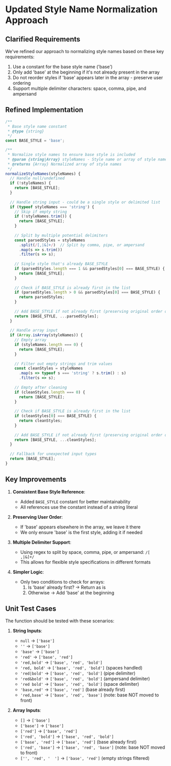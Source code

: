 # Updated Style Name Normalization Approach

## Clarified Requirements

We've refined our approach to normalizing style names based on these key requirements:

1. Use a constant for the base style name ('base')
2. Only add 'base' at the beginning if it's not already present in the array
3. Do not reorder styles if 'base' appears later in the array - preserve user ordering
4. Support multiple delimiter characters: space, comma, pipe, and ampersand

## Refined Implementation

```javascript
/**
 * Base style name constant
 * @type {string}
 */
const BASE_STYLE = 'base';

/**
 * Normalize style names to ensure base style is included
 * @param {string|Array} styleNames - Style name or array of style names
 * @returns {Array} Normalized array of style names
 */
normalizeStyleNames(styleNames) {
  // Handle null/undefined
  if (!styleNames) {
    return [BASE_STYLE];
  }
  
  // Handle string input - could be a single style or delimited list
  if (typeof styleNames === 'string') {
    // Skip if empty string
    if (!styleNames.trim()) {
      return [BASE_STYLE];
    }
    
    // Split by multiple potential delimiters
    const parsedStyles = styleNames
      .split(/[,|&]+/)  // Split by comma, pipe, or ampersand
      .map(s => s.trim())
      .filter(s => s);
    
    // Single style that's already BASE_STYLE
    if (parsedStyles.length === 1 && parsedStyles[0] === BASE_STYLE) {
      return [BASE_STYLE];
    }
    
    // Check if BASE_STYLE is already first in the list
    if (parsedStyles.length > 0 && parsedStyles[0] === BASE_STYLE) {
      return parsedStyles;
    }
    
    // Add BASE_STYLE if not already first (preserving original order otherwise)
    return [BASE_STYLE, ...parsedStyles];
  }
  
  // Handle array input
  if (Array.isArray(styleNames)) {
    // Empty array
    if (styleNames.length === 0) {
      return [BASE_STYLE];
    }
    
    // Filter out empty strings and trim values
    const cleanStyles = styleNames
      .map(s => typeof s === 'string' ? s.trim() : s)
      .filter(s => s);
    
    // Empty after cleaning
    if (cleanStyles.length === 0) {
      return [BASE_STYLE];
    }
    
    // Check if BASE_STYLE is already first in the list
    if (cleanStyles[0] === BASE_STYLE) {
      return cleanStyles;
    }
    
    // Add BASE_STYLE if not already first (preserving original order otherwise)
    return [BASE_STYLE, ...cleanStyles];
  }
  
  // Fallback for unexpected input types
  return [BASE_STYLE];
}
```

## Key Improvements

1. **Consistent Base Style Reference**:
   - Added `BASE_STYLE` constant for better maintainability
   - All references use the constant instead of a string literal

2. **Preserving User Order**:
   - If 'base' appears elsewhere in the array, we leave it there
   - We only ensure 'base' is the first style, adding it if needed

3. **Multiple Delimiter Support**:
   - Using regex to split by space, comma, pipe, or ampersand: `/[ ,|&]+/`
   - This allows for flexible style specifications in different formats

4. **Simpler Logic**:
   - Only two conditions to check for arrays:
     1. Is 'base' already first? → Return as is
     2. Otherwise → Add 'base' at the beginning

## Unit Test Cases

The function should be tested with these scenarios:

1. **String Inputs**:
   - `null` → `['base']`
   - `''` → `['base']`
   - `'base'` → `['base']`
   - `'red'` → `['base', 'red']`
   - `'red,bold'` → `['base', 'red', 'bold']`
   - `'red, bold'` → `['base', 'red', 'bold']` (spaces handled)
   - `'red|bold'` → `['base', 'red', 'bold']` (pipe delimiter)
   - `'red&bold'` → `['base', 'red', 'bold']` (ampersand delimiter)
   - `'red bold'` → `['base', 'red', 'bold']` (space delimiter)
   - `'base,red'` → `['base', 'red']` (base already first)
   - `'red,base'` → `['base', 'red', 'base']` (note: base NOT moved to front)

2. **Array Inputs**:
   - `[]` → `['base']`
   - `['base']` → `['base']`
   - `['red']` → `['base', 'red']`
   - `['red', 'bold']` → `['base', 'red', 'bold']`
   - `['base', 'red']` → `['base', 'red']` (base already first)
   - `['red', 'base']` → `['base', 'red', 'base']` (note: base NOT moved to front)
   - `['', 'red', '  ']` → `['base', 'red']` (empty strings filtered)
